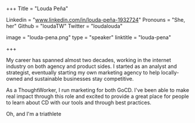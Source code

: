 +++
Title = "Louda Peña"

Linkedin = "www.linkedin.com/in/louda-peña-1932724"
Pronouns = "She, her"
Github = "loudaTW"
Twitter = "loudalouda"

image = "louda-pena.png"
type = "speaker"
linktitle = "louda-pena"

+++

My career has spanned almost two decades, working in the internet
industry on both agency and product sides. I started as an analyst and
strategist, eventually starting my own marketing agency to help
locally-owned and sustainable businesses stay competitive.

As a ThoughtWorker, I run marketing for both GoCD. I've been able to
make real impact through this role and excited to provide a great place
for people to learn about CD with our tools and through best practices.

Oh, and I'm a triathlete

